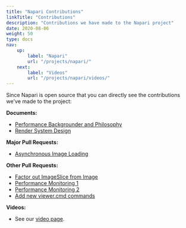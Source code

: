 ```yaml
---
title: "Napari Contributions"
linkTitle: "Contributions"
description: "Contributions we have made to the Napari project"
date: 2020-08-06
weight: 50
type: docs
nav:
    up:
        label: "Napari"
        url: "/projects/napari/"
    next:
        label: "Videos"
        url: "/projects/napari/videos/"
---
```


Since Napari is open source that you can directly see the contributions
we've made to the project:

**Documents:**
* [Performance Backgrounder and Philosophy](https://napari.org/docs/explanations/performance.html)
* [Render System Design](https://napari.org/docs/explanations/rendering.html)

**Major Pull Requests:**
* [Asynchronous Image Loading](https://github.com/napari/napari/pull/1510)

**Other Pull Requests:**
* [Factor out ImageSlice from Image](https://github.com/napari/napari/pull/1343)
* [Performance Monitoring 1](https://github.com/napari/napari/pull/1262)
* [Performance Monitoring 2](https://github.com/napari/napari/pull/1453)
* [Add new viewer.cmd commands](https://github.com/napari/napari/pull/1529)

**Videos:**
* See our [video page](/projects/napari/videos/).